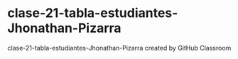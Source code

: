 # clase-21-tabla-estudiantes-Jhonathan-Pizarra
clase-21-tabla-estudiantes-Jhonathan-Pizarra created by GitHub Classroom
